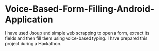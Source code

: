 # Voice-Based-Form-Filling-Android-Application
I have used Jsoup and simple web scrapping to open a form, extract its fields and then fill them using voice-based typing. I have prepared this project during a Hackathon.

